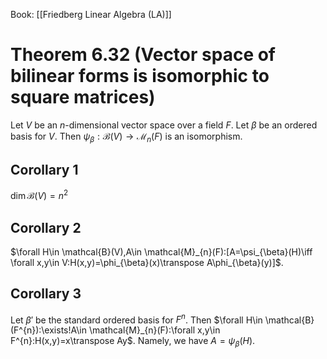 Book: [[Friedberg Linear Algebra (LA)]]
# Theorem 6.32 (Vector space of bilinear forms is isomorphic to square matrices)
Let $V$ be an $n$-dimensional vector space over a field $F$.
Let $\beta$ be an ordered basis for $V$.
Then $\psi_{\beta}:\mathcal{B}(V)\to \mathcal{M}_{n}(F)$ is an isomorphism.
## Corollary 1
$\dim \mathcal{B}(V)=n^{2}$
## Corollary 2
$\forall H\in \mathcal{B}(V),A\in \mathcal{M}_{n}(F):[A=\psi_{\beta}(H)\iff \forall x,y\in V:H(x,y)=\phi_{\beta}(x)\transpose A\phi_{\beta}(y)]$.
## Corollary 3
Let $\beta'$ be the standard ordered basis for $F^{n}$.
Then $\forall H\in \mathcal{B}(F^{n}):\exists!A\in \mathcal{M}_{n}(F):\forall x,y\in F^{n}:H(x,y)=x\transpose Ay$.
Namely, we have $A=\psi_{\beta}(H)$.
